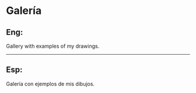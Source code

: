 # Galería

## Eng:
Gallery with examples of my drawings.
___
## Esp:
Galería con ejemplos de mis dibujos.
